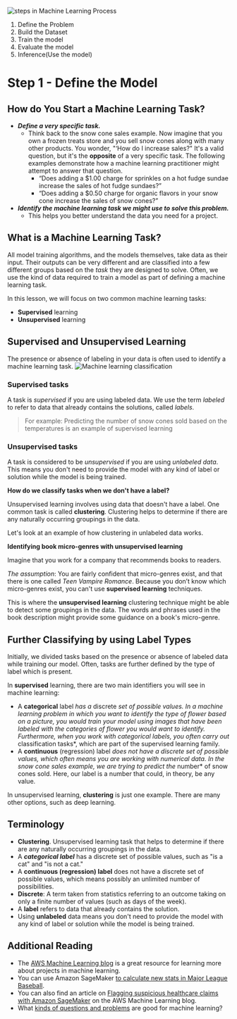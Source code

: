 ![steps in Machine Learning Process](https://i0.wp.com/techbusinessguide.com/wp-content/uploads/2019/05/machine-learning-steps-process-flow.jpg?resize=640,424&ssl=1)

 1. Define the Problem 
 2. Build the Dataset 
 3. Train the model 
 4. Evaluate the model 
 5. Inference(Use the model)

#  Step 1 - Define the Model
## How do You Start a Machine Learning Task?

-   **_Define a very specific task._**
    -   Think back to the snow cone sales example. Now imagine that you own a frozen treats store and you sell snow cones along with many other products. You wonder, "‘How do I increase sales?" It's a valid question, but it's the  **opposite**  of a very specific task. The following examples demonstrate how a machine learning practitioner might attempt to answer that question.
        -   “Does adding a $1.00 charge for sprinkles on a hot fudge sundae increase the sales of hot fudge sundaes?”
        -   “Does adding a $0.50 charge for organic flavors in your snow cone increase the sales of snow cones?”
-   **_Identify the machine learning task we might use to solve this problem._**
    -   This helps you better understand the data you need for a project.

  

## What is a Machine Learning Task?

All model training algorithms, and the models themselves, take data as their input. Their outputs can be very different and are classified into a few different groups based on the  _task_ they are designed to solve. Often, we use the kind of data required to train a model as part of defining a machine learning task.

In this lesson, we will focus on two common machine learning tasks:

-   **Supervised** learning
-   **Unsupervised** learning

  

## Supervised and Unsupervised Learning

The presence or absence of labeling in your data is often used to identify a machine learning task.
![Machine learning classification](https://www.edureka.co/blog/wp-content/uploads/2018/12/Classification-Machine-Learning-Algorithms-Edureka.png)
### Supervised tasks

A task is _supervised_  if you are using labeled data. We use the term  _labeled_  to refer to data that already contains the solutions, called  _labels_.

> For example: Predicting the number of snow cones sold based on the temperatures is an example of supervised learning
### Unsupervised tasks

A task is considered to be  _unsupervised_ if you are using _unlabeled data_. This means you don't need to provide the model with any kind of label or solution while the model is being trained.

**How do we classify tasks when we don't have a label?**

Unsupervised learning involves using data that doesn't have a label. One common task is called  **clustering**. Clustering helps to determine if there are any naturally occurring groupings in the data.

Let's look at an example of how clustering in unlabeled data works.

  

**Identifying book micro-genres with unsupervised learning**

Imagine that you work for a company that recommends books to readers.

_The assumption_: You are fairly confident that micro-genres exist, and that there is one called  _Teen Vampire Romance_. Because you don’t know which micro-genres exist, you can't use  **supervised learning**  techniques.

This is where the  **unsupervised learning**  clustering technique might be able to detect some groupings in the data. The words and phrases used in the book description might provide some guidance on a book's micro-genre.

## Further Classifying by using Label Types
Initially, we divided tasks based on the presence or absence of labeled data while training our model. Often, tasks are further defined by the type of label which is present.

In  **supervised** learning, there are two main identifiers you will see in machine learning:

-   A  **categorical** label _has a_ discrete _set of possible values. In a machine learning problem in which you want to identify the type of flower based on a picture, you would train your model using images that have been labeled with the categories of flower you would want to identify. Furthermore, when you work with categorical labels, you often carry out_ classification tasks*, which are part of the supervised learning family.
-   A  **continuous** (regression) label _does not have a discrete set of possible values, which often means you are working with numerical data. In the snow cone sales example, we are trying to predict the_ number* of snow cones sold. Here, our label is a number that could, in theory, be any value.

In unsupervised learning,  **clustering** is just one example. There are many other options, such as deep learning.

## Terminology

-   **Clustering**. Unsupervised learning task that helps to determine if there are any naturally occurring groupings in the data.
-   A  **_categorical label_**  has a discrete set of possible values, such as "is a cat" and "is not a cat."
-   A  **continuous (regression) label**  does not have a discrete set of possible values, which means possibly an unlimited number of possibilities.
-   **Discrete**: A term taken from statistics referring to an outcome taking on only a finite number of values (such as days of the week).
-   A  **label**  refers to data that already contains the solution.
-   Using  **unlabeled** data means you don't need to provide the model with any kind of label or solution while the model is being trained.

## Additional Reading

-   The  [AWS Machine Learning blog](https://aws.amazon.com/blogs/machine-learning/)  is a great resource for learning more about projects in machine learning.
-   You can use Amazon SageMaker  [to calculate new stats in Major League Baseball](https://aws.amazon.com/blogs/machine-learning/calculating-new-stats-in-major-league-baseball-with-amazon-sagemaker/).
-   You can also find an article on  [Flagging suspicious healthcare claims with Amazon SageMaker](https://aws.amazon.com/blogs/machine-learning/flagging-suspicious-healthcare-claims-with-amazon-sagemaker/)  on the AWS Machine Learning blog.
-   What [kinds of questions and problems](https://docs.aws.amazon.com/machine-learning/latest/dg/machine-learning-problems-in-amazon-machine-learning.html)  are good for machine learning?
